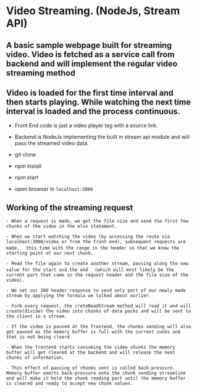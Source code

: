 # Video Streaming. (NodeJs, Stream API)

## A basic sample webpage built for streaming video. Video is fetched as a service call from backend and will implement the regular video streaming method
## Video is loaded for the first time interval and then starts playing. While watching the next time interval is loaded and the process continuous.

- Front End code is just a video player tag with a source link.
- Backend is NodeJs implementing the built in stream api module and will pass the streamed video data.

- git clone
- npm install
- npm start
- open browser in `localhost:3000`

## Working of the streaming request

`- When a request is made, we get the file size and send the first few chunks of the video in the else statement.`
<br />

`- When we start watching the video (by accessing the route via localhost:3000/video or from the front end), subsequent requests are made,`
`  this time with the range in the header so that we know the starting point of our next chunk.`
<br />

`- Read the file again to create another stream, passing along the new value for the start and the end`
`  (which will most likely be the current part that came in the request header and the file size of the video).`
<br />

`- We set our 206 header response to send only part of our newly made stream by applying the formula we talked about earlier.`
<br />

`- Forb every request, the creteReadStream method will read it and will create(divide) the video into chunks of data packs and will be sent to the client in a stream.`
<br />

`- If the video is paused at the frontend, the chunks sending will also get paused as the memory buffer is full with the current cunks and that is not being cleard`
<br />

`- When the frontend starts consuming the video chunks the memory buffer will get cleared at the backend and will release the next chunks of information.`
<br />

`- This effect of pausing of chunks sent is called back-pressure. Memory buffer exerts back-pressure onto the chunk sending streamline and will make it hold the chunk reading part until the memory buffer is cleared and ready to accept new chunk values.`